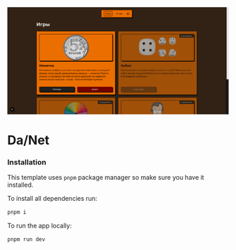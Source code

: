 <img src="public/preview.png" />

# Da/Net

### Installation

This template uses `pnpm` package manager so make sure you have it installed.

To install all dependencies run:

```bash
pnpm i
```

To run the app locally:

```bash
pnpm run dev
```
